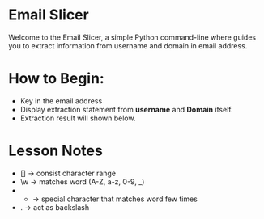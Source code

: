 
# Email Slicer

Welcome to the Email Slicer, a simple Python command-line where guides you to extract information from username and domain in email address.

# **How to Begin**:
  - Key in the email address
  - Display extraction statement from **username** and **Domain** itself.
  - Extraction result will shown below.

# **Lesson Notes**
  - [] -> consist character range
  - \w -> matches word (A-Z, a-z, 0-9, _)
  - + -> special character that matches word few times
  - \. -> act as backslash